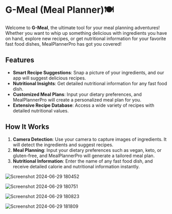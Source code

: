 # G-Meal (Meal Planner)🍽️

Welcome to **G-Meal**, the ultimate tool for your meal planning adventures! Whether you want to whip up something delicious with ingredients you have on hand, explore new recipes, or get nutritional information for your favorite fast food dishes, MealPlannerPro has got you covered!

## Features

- **Smart Recipe Suggestions**: Snap a picture of your ingredients, and our app will suggest delicious recipes.
- **Nutritional Insights**: Get detailed nutritional information for any fast food dish.
- **Customized Meal Plans**: Input your dietary preferences, and MealPlannerPro will create a personalized meal plan for you.
- **Extensive Recipe Database**: Access a wide variety of recipes with detailed nutritional values.

## How It Works

1. **Camera Detection**: Use your  camera to capture images of ingredients. It will detect the ingredients and suggest recipes.
2. **Meal Planning**: Input your dietary preferences such as vegan, keto, or gluten-free, and MealPlannerPro will generate a tailored meal plan.
3. **Nutritional Information**: Enter the name of any fast food dish, and receive detailed calorie and nutritional information instantly.
   

![Screenshot 2024-06-29 180452](https://github.com/Madhuraa-k/Meal-Planner/assets/147391550/1c7f4446-8574-421b-aaec-474c1bd22b3c)

![Screenshot 2024-06-29 180751](https://github.com/Madhuraa-k/Meal-Planner/assets/147391550/ec38668a-3d80-487e-8273-aefd002f0613)

![Screenshot 2024-06-29 180823](https://github.com/Madhuraa-k/Meal-Planner/assets/147391550/3c08e5df-197b-4f7e-9054-fefc2baadf16)

![Screenshot 2024-06-29 181809](https://github.com/Madhuraa-k/Meal-Planner/assets/147391550/9f2c856b-437b-45a8-9e08-7cc0683eeaa6)
